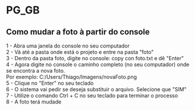 # PG_GB

## Como mudar a foto à partir do console
1 - Abra uma janela do console no seu computador <br>
2 - Vá até a pasta onde está o projeto e entre na pasta "foto" <br>
3 - Dentro da pasta foto, digite no console: copy con foto.txt e dê "Enter" <br>
4 - Agora digite no console o caminho completo (no seu computador) onde se encontra a nova foto. <br>
Por exemplo: C:/Users/Thiago/Imagens/novaFoto.png <br>
5 - Clique no "Enter" no seu teclado <br>
6 - O sistema vai pedir se deseja substituir o arquivo. Selecione que "SIM" <br>
7 - Utilize o comando Ctrl + C no seu teclado para terminar o processo <br>
8 - A foto terá mudade
